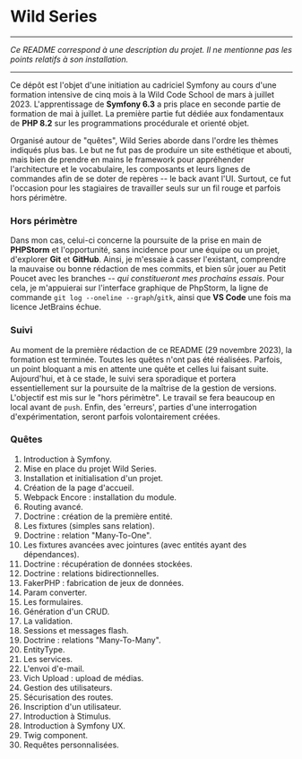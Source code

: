 # Wild Series

***
*Ce README correspond à une description du projet. Il ne mentionne pas les points relatifs à son installation.*
***

Ce dépôt est l'objet d'une initiation au cadriciel Symfony au cours d'une formation intensive de cinq mois à la Wild Code School 
de mars à juillet 2023. L'apprentissage de **Symfony 6.3** a pris place en seconde partie de formation de mai à juillet. La première 
partie fut dédiée aux fondamentaux de **PHP 8.2** sur les programmations procédurale et orienté objet.

Organisé autour de "quêtes", Wild Series aborde dans l'ordre les thèmes indiqués plus bas. Le but ne fut pas de produire un site
esthétique et abouti, mais bien de prendre en mains le framework pour appréhender l'architecture et le vocabulaire, 
les composants et leurs lignes de commandes afin de se doter de repères -- le back avant l'UI. Surtout, ce fut l'occasion pour 
les stagiaires de travailler seuls sur un fil rouge et parfois hors périmètre.

### Hors périmètre
Dans mon cas, celui-ci concerne la poursuite de la prise en main de **PHPStorm** et l'opportunité, sans incidence pour une
équipe ou un projet, d'explorer **Git** et **GitHub**. Ainsi, je m'essaie à casser l'existant, comprendre la
mauvaise ou bonne rédaction de mes commits, et bien sûr jouer au Petit Poucet avec les branches -- *qui constitueront 
mes prochains essais*. Pour cela, je m'appuierai sur l'interface graphique de PhpStorm, la ligne de commande
`git log --oneline --graph`/`gitk`, ainsi que **VS Code** une fois ma licence JetBrains échue.

### Suivi
Au moment de la première rédaction de ce README (29 novembre 2023), la formation est terminée. Toutes les quêtes n'ont pas 
été réalisées. Parfois, un point bloquant a mis en attente une quête et celles lui faisant suite. Aujourd'hui, et à ce stade, le suivi sera sporadique
et portera essentiellement sur la poursuite de la maîtrise de la gestion de versions. L'objectif est mis sur le "hors périmètre". Le travail se fera
beaucoup en local avant de `push`. Enfin, des 'erreurs', parties d'une interrogation d'expérimentation, seront parfois volontairement créées.


### Quêtes

1. Introduction à Symfony.
2. Mise en place du projet Wild Series.
3. Installation et initialisation d'un projet.
4. Création de la page d'accueil.
5. Webpack Encore : installation du module.
6. Routing avancé.
7. Doctrine : création de la première entité.
8. Les fixtures (simples sans relation).
9. Doctrine : relation "Many-To-One".
10. Les fixtures avancées avec jointures (avec entités ayant des dépendances).
11. Doctrine : récupération de données stockées.
12. Doctrine : relations bidirectionnelles.
13. FakerPHP : fabrication de jeux de données.
14. Param converter.
15. Les formulaires.
16. Génération d'un CRUD.
17. La validation.
18. Sessions et messages flash.
19. Doctrine : relations "Many-To-Many".
20. EntityType.
21. Les services.
22. L'envoi d'e-mail.
23. Vich Upload : upload de médias.
24. Gestion des utilisateurs.
25. Sécurisation des routes.
26. Inscription d'un utilisateur.
27. Introduction à Stimulus.
28. Introduction à Symfony UX.
29. Twig component.
30. Requêtes personnalisées.